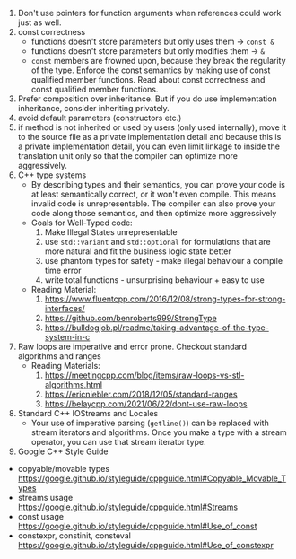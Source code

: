 1. Don't use pointers for function arguments when references could work just as well.
2. const correctness
   - functions doesn't store parameters but only uses them -> `const &`
   - functions doesn't store parameters but only modifies them -> `&`
   - `const` members are frowned upon, because they break the regularity of the type. Enforce the const semantics by making use of const qualified member functions. Read about const correctness and const qualified member functions.
3. Prefer composition over inheritance. But if you do use implementation inheritance, consider inheriting privately.
4. avoid default parameters (constructors etc.)
5. if method is not inherited or used by users (only used internally), move it to the source file as a private implementation detail and because this is a private implementation detail, you can even limit linkage to inside the translation unit only so that the compiler can optimize more aggressively.
6. C++ type systems
   - By describing types and their semantics, you can prove your code is at least semantically correct, or it won't even compile. This means invalid code is unrepresentable. The compiler can also prove your code along those semantics, and then optimize more aggressively
   - Goals for Well-Typed code:
        1. Make Illegal States unrepresentable
        2. use `std::variant` and `std::optional` for formulations that are more natural and fit the business logic state better
        3. use phantom types for safety - make illegal behaviour a compile time error
        4. write total functions - unsurprising behaviour + easy to use
   - Reading Material:
        1. https://www.fluentcpp.com/2016/12/08/strong-types-for-strong-interfaces/
        2. https://github.com/benroberts999/StrongType
        3. https://bulldogjob.pl/readme/taking-advantage-of-the-type-system-in-c
7. Raw loops are imperative and error prone. Checkout standard algorithms and ranges
   - Reading Materials:
        1. https://meetingcpp.com/blog/items/raw-loops-vs-stl-algorithms.html
        2. https://ericniebler.com/2018/12/05/standard-ranges
        3. https://belaycpp.com/2021/06/22/dont-use-raw-loops
9. Standard C++ IOStreams and Locales
    - Your use of imperative parsing (`getline()`) can be replaced with stream iterators and algorithms. Once you make a type with a stream operator, you can use that stream iterator type.  
10. Google C++ Style Guide
   - copyable/movable types https://google.github.io/styleguide/cppguide.html#Copyable_Movable_Types
   - streams usage https://google.github.io/styleguide/cppguide.html#Streams
   - const usage https://google.github.io/styleguide/cppguide.html#Use_of_const
   - constexpr, constinit, consteval https://google.github.io/styleguide/cppguide.html#Use_of_constexpr
